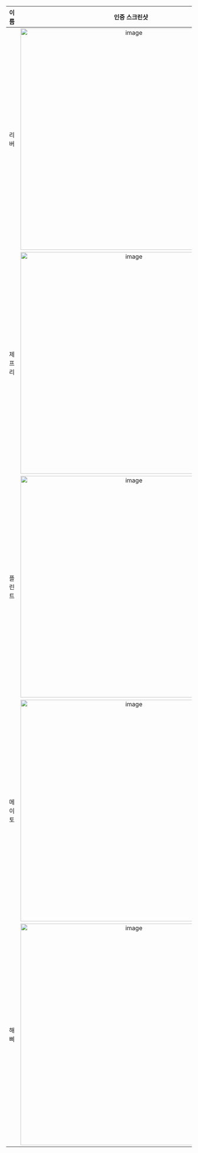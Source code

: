 | **이름** | **인증 스크린샷** |
|:--------:|:-----------------:|
| 리버   | <img width="600" alt="image" src="https://github.com/user-attachments/assets/b23eb9a7-ef4c-4144-a8b0-ed4a6e33bb1f" /> |
| 제프리 | <img width="600" alt="image" src="https://github.com/user-attachments/assets/2a70e771-c4e8-4d4c-93e1-b067900087ee" /> |
| 플린트 | <img width="600" alt="image" src="https://github.com/user-attachments/assets/87c2c52c-f2ff-443a-aa27-7e4ac0b255bb" /> |
| 메이토 | <img width="600" alt="image" src="https://github.com/user-attachments/assets/861cc8f5-604a-48b4-9f5e-e45eedb1f84d" />|
| 해삐 | <img width="600" alt="image" src="https://github.com/user-attachments/assets/8a878b7a-f609-43b5-86b8-ea7b3f3b1175" /> |
